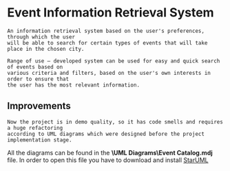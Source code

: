 # Event Information Retrieval System

    An information retrieval system based on the user's preferences, through which the user 
    will be able to search for certain types of events that will take place in the chosen city. 

    Range of use – developed system can be used for easy and quick search of events based on 
    various criteria and filters, based on the user's own interests in order to ensure that 
    the user has the most relevant information.

## Improvements

    Now the project is in demo quality, so it has code smells and requires a huge refactoring 
    according to UML diagrams which were designed before the project implementation stage.

All the diagrams can be found in the **\UML Diagrams\Event Catalog.mdj** file. 
In order to open this file you have to download and install [StarUML](http://staruml.io/)
